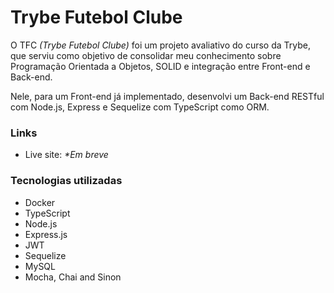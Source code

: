# Trybe Futebol Clube

O TFC _(Trybe Futebol Clube)_ foi um projeto avaliativo do curso da Trybe, que serviu como objetivo de consolidar meu conhecimento sobre Programação Orientada a Objetos, SOLID e integração entre Front-end e Back-end.

Nele, para um Front-end já implementado, desenvolvi um Back-end RESTful com Node.js, Express e Sequelize com TypeScript como ORM.

### Links

- Live site: _\*Em breve_

### Tecnologias utilizadas

- Docker
- TypeScript
- Node.js
- Express.js
- JWT
- Sequelize
- MySQL
- Mocha, Chai and Sinon
